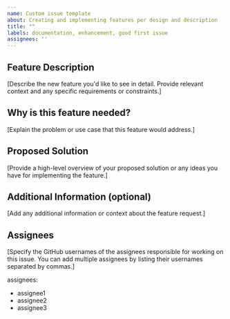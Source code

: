 ```yaml
---
name: Custom issue template
about: Creating and implementing features per design and description
title: ""
labels: documentation, enhancement, good first issue
assignees: ''
---
```


## Feature Description

[Describe the new feature you'd like to see in detail. Provide relevant context and any specific requirements or constraints.]

## Why is this feature needed?

[Explain the problem or use case that this feature would address.]

## Proposed Solution

[Provide a high-level overview of your proposed solution or any ideas you have for implementing the feature.]

## Additional Information (optional)

[Add any additional information or context about the feature request.]

## Assignees

[Specify the GitHub usernames of the assignees responsible for working on this issue. You can add multiple assignees by listing their usernames separated by commas.]

assignees: 
  - assignee1
  - assignee2
  - assignee3
